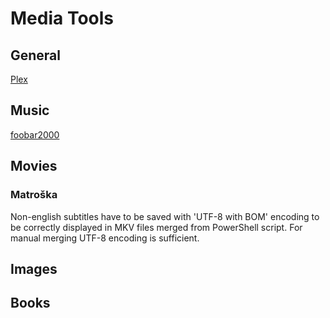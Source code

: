 # Media Tools

## General

[Plex](plex.md)

## Music

[foobar2000](foobar2000.md)

## Movies

### Matroška

Non-english subtitles have to be saved with 'UTF-8 with BOM' encoding to be correctly displayed in MKV files merged from PowerShell script. For manual merging UTF-8 encoding is sufficient.

## Images

## Books
